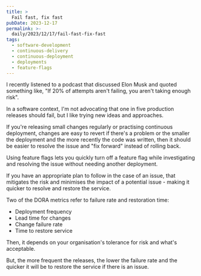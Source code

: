 ```yaml
---
title: >
  Fail fast, fix fast
pubDate: 2023-12-17
permalink: >-
  daily/2023/12/17/fail-fast-fix-fast
tags:
  - software-development
  - continuous-delivery
  - continuous-deployment
  - deployments
  - feature-flags
---
```


I recently listened to a podcast that discussed Elon Musk and quoted something like, "If 20% of attempts aren't failing, you aren't taking enough risk".

In a software context, I'm not advocating that one in five production releases should fail, but I like trying new ideas and approaches.

If you're releasing small changes regularly or practising continuous deployment, changes are easy to revert if there's a problem or the smaller the deployment and the more recently the code was written, then it should be easier to resolve the issue and "fix forward" instead of rolling back.

Using feature flags lets you quickly turn off a feature flag while investigating and resolving the issue without needing another deployment.

If you have an appropriate plan to follow in the case of an issue, that mitigates the risk and minimises the impact of a potential issue - making it quicker to resolve and restore the service.

Two of the DORA metrics refer to failure rate and restoration time:

* Deployment frequency
* Lead time for changes
* Change failure rate
* Time to restore service

Then, it depends on your organisation's tolerance for risk and what's acceptable.

But, the more frequent the releases, the lower the failure rate and the quicker it will be to restore the service if there is an issue.
